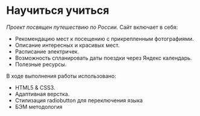 # Научиться учиться

*Проект посвящен путешествию по России.*
Сайт включает в себя: 
* Рекомендацию мест к посещению с прикрепленным фотографиями.
* Описание интересных и красивых мест.
* Расписание электричек.
* Возможность спланировать даты поездки через Яндекс календарь.
* Полезные ресурсы.


В ходе выполнения работы использовано:
* HTML5 & CSS3. 
* Адаптивная верстка.
* Стилизация radiobutton для переключения языка
* БЭМ методология
